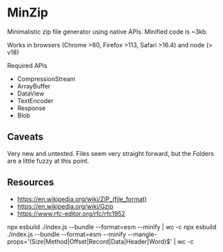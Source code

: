 # MinZip

Minimalistic zip file generator using native APIs. Minified code is ~3kb.

Works in browsers (Chrome >80, Firefox >113, Safari >16.4) and node (> v18)

Required APIs

* CompressionStream
* ArrayBuffer
* DataView
* TextEncoder
* Response
* Blob

## Caveats

Very new and untested. Files seem very straight forward, but the Folders are a little fuzzy at this point.

## Resources

* https://en.wikipedia.org/wiki/ZIP_(file_format)
* https://en.wikipedia.org/wiki/Gzip
* https://www.rfc-editor.org/rfc/rfc1952


npx esbuild ./index.js --bundle --format=esm --minify | wc -c
npx esbuild ./index.js --bundle --format=esm --minify --mangle-props='(Size|Method|Offset|Record|Data|Header|Word)$' | wc -c